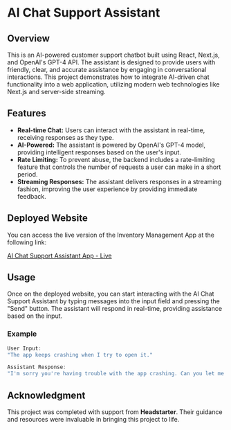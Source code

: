 # AI Chat Support Assistant

## Overview

This is an AI-powered customer support chatbot built using React, Next.js, and OpenAI's GPT-4 API. The assistant is designed to provide users with friendly, clear, and accurate assistance by engaging in conversational interactions. This project demonstrates how to integrate AI-driven chat functionality into a web application, utilizing modern web technologies like Next.js and server-side streaming.

## Features

- **Real-time Chat:** Users can interact with the assistant in real-time, receiving responses as they type.
- **AI-Powered:** The assistant is powered by OpenAI's GPT-4 model, providing intelligent responses based on the user's input.
- **Rate Limiting:** To prevent abuse, the backend includes a rate-limiting feature that controls the number of requests a user can make in a short period.
- **Streaming Responses:** The assistant delivers responses in a streaming fashion, improving the user experience by providing immediate feedback.

## Deployed Website

You can access the live version of the Inventory Management App at the following link:

[AI Chat Support Assistant App - Live](https://ai-chat-support-peach.vercel.app/)

## Usage

Once on the deployed website, you can start interacting with the AI Chat Support Assistant by typing messages into the input field and pressing the "Send" button. The assistant will respond in real-time, providing assistance based on the input.

### Example

```jsx
User Input: 
"The app keeps crashing when I try to open it."

Assistant Response:
"I'm sorry you're having trouble with the app crashing. Can you let me know what device you're using? This will help me give you more specific advice."
```

## Acknowledgment

This project was completed with support from **Headstarter**. Their guidance and resources were invaluable in bringing this project to life.
